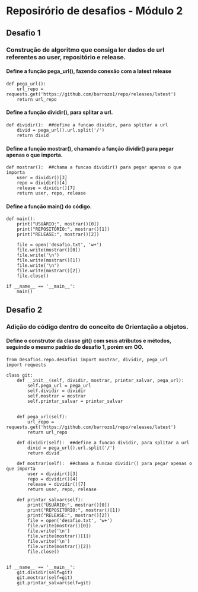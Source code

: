 # Reposirório de desafios - Módulo 2

## Desafio 1

### Construção de algoritmo que consiga ler dados de url referentes ao user, repositório e release.

#### Define a função __pega_url()__, fazendo conexão com a latest release
```
def pega_url():
    url_repo = requests.get('https://github.com/barrozo1/repo/releases/latest')
    return url_repo
```

#### Define a função __dividir()__, para splitar a url.
```
def dividir():  ##define a funcao dividir, para splitar a url
    divid = pega_url().url.split('/')
    return divid
```

#### Define a função __mostrar()__, chamando a função __dividir()__ para pegar apenas o que importa.
```
def mostrar():  ##chama a funcao dividir() para pegar apenas o que importa
    user = dividir()[3]
    repo = dividir()[4]
    release = dividir()[7]
    return user, repo, release
```

#### Define a função __main()__ do código.
```
def main():
    print("USUÁRIO:", mostrar()[0])
    print("REPOSITÓRIO:", mostrar()[1])
    print("RELEASE:", mostrar()[2])

    file = open('desafio.txt', 'w+')
    file.write(mostrar()[0])
    file.write('\n')
    file.write(mostrar()[1])
    file.write('\n')
    file.write(mostrar()[2])
    file.close()

if __name__ == '__main__':
    main()
```


## Desafio 2

### Adição do código dentro do conceito de Orientação a objetos.

#### Define o construtor da classe __git()__ com seus atributos e métodos, seguindo o mesmo padrão do desafio 1, porém em OO.
```
from Desafios.repo.desafio1 import mostrar, dividir, pega_url
import requests

class git:
    def __init__(self, dividir, mostrar, printar_salvar, pega_url):
        self.pega_url = pega_url
        self.dividir = dividir
        self.mostrar = mostrar
        self.printar_salvar = printar_salvar


    def pega_url(self):
        url_repo = requests.get('https://github.com/barrozo1/repo/releases/latest')
        return url_repo

    def dividir(self):  ##define a funcao dividir, para splitar a url
        divid = pega_url().url.split('/')
        return divid

    def mostrar(self):  ##chama a funcao dividir() para pegar apenas o que importa
        user = dividir()[3]
        repo = dividir()[4]
        release = dividir()[7]
        return user, repo, release

    def printar_salvar(self):
        print("USUÁRIO:", mostrar()[0])
        print("REPOSITÓRIO:", mostrar()[1])
        print("RELEASE:", mostrar()[2])
        file = open('desafio.txt', 'w+')
        file.write(mostrar()[0])
        file.write('\n')
        file.write(mostrar()[1])
        file.write('\n')
        file.write(mostrar()[2])
        file.close()


if __name__ == '__main__':
    git.dividir(self=git)
    git.mostrar(self=git)
    git.printar_salvar(self=git)
```
